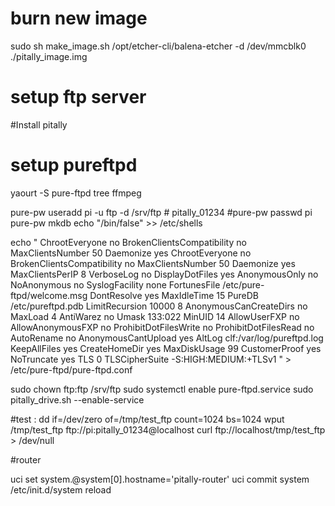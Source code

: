 # burn new image

sudo sh make_image.sh
/opt/etcher-cli/balena-etcher  -d /dev/mmcblk0 ./pitally_image.img


# setup ftp server

#Install pitally

# setup pureftpd
yaourt -S pure-ftpd tree ffmpeg


pure-pw useradd pi -u ftp -d /srv/ftp # pitally_01234
#pure-pw passwd pi
pure-pw mkdb
echo "/bin/false" >> /etc/shells

echo "
ChrootEveryone               no
BrokenClientsCompatibility   no
MaxClientsNumber             50
Daemonize                    yes
ChrootEveryone               no
BrokenClientsCompatibility   no
MaxClientsNumber             50
Daemonize                    yes
MaxClientsPerIP              8
VerboseLog                   no
DisplayDotFiles              yes
AnonymousOnly                no
NoAnonymous                 no
SyslogFacility none
FortunesFile /etc/pure-ftpd/welcome.msg
DontResolve                  yes
MaxIdleTime                  15
PureDB                       /etc/pureftpd.pdb
LimitRecursion               10000 8
AnonymousCanCreateDirs       no
MaxLoad                      4
AntiWarez                    no
Umask                        133:022
MinUID                       14
AllowUserFXP                 no
AllowAnonymousFXP            no
ProhibitDotFilesWrite        no
ProhibitDotFilesRead         no
AutoRename                   no
AnonymousCantUpload          yes
AltLog clf:/var/log/pureftpd.log
KeepAllFiles                 yes
CreateHomeDir                yes
MaxDiskUsage                   99
CustomerProof                yes
NoTruncate                   yes
TLS 0
TLSCipherSuite -S:HIGH:MEDIUM:+TLSv1
" > /etc/pure-ftpd/pure-ftpd.conf

sudo chown ftp:ftp /srv/ftp
sudo systemctl enable pure-ftpd.service
sudo pitally_drive.sh --enable-service


#test :
dd if=/dev/zero of=/tmp/test_ftp count=1024 bs=1024
wput /tmp/test_ftp  ftp://pi:pitally_01234@localhost
curl ftp://localhost/tmp/test_ftp > /dev/null

#router

uci set system.@system[0].hostname='pitally-router'
uci commit system
/etc/init.d/system reload


